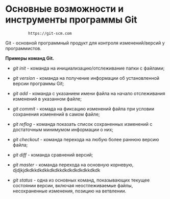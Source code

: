 # Основные возможности и инструменты программы Git 
              https://git-scm.com

Git - основной программный продукт для контроля изменений/версий у программистов.

**Примеры команд Git.**

* *git init* - команда на инициализацию/отслеживание папки с файлами;

* *git version* - команда на получение информации об установленной версии программы Git;

* *git add* - команда с указанием имени файла на начало отслеживания изменений в указанном файле;

* *git commit* - комада на фиксацию изменений файла при условии сохранения изменений в самом файле;

* *git reflog* - команда показать список сохраненных изменений с достаточным минимумом информации о них;

* *git checkout* - команда перехода на любую более раннюю версию файла;

* *git diff* - команда сравнений версий;

* *git master* - команда перехода на основную корневую, djdjkjdkdkkdkdkkdkdkkdkdkdkdkdkkdkdk

* *git status* - одна из основных команд, показывающих текущее состоянии версии, включая неостлеживаемые файлы, несохраненные изменения, позицию на ветвлении.